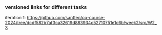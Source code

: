 ### versioned links for different tasks

iteration 1: https://github.com/santten/oo-course-2024/tree/dcdf582b7af3ca32619d883934c52710751e1c6b/week2/src/W2_3
